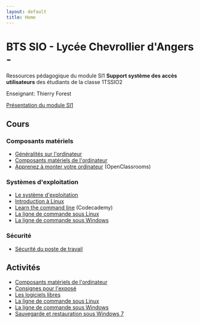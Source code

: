```yaml
---
layout: default
title: Home
---
```


# BTS SIO - Lycée Chevrollier d'Angers - 

Ressources pédagogique du module SI1 **Support système des accès utilisateurs** des étudiants de la classe 1TSSIO2

Enseignant: Thierry Forest

[Présentation du module SI1](presentation) 

## Cours

### Composants matériels

* [Généralités sur l'ordinateur](lessons/ordinateur)
* [Composants matériels de l'ordinateur](http://prof.bpesquet.fr/cours/composants-materiels-ordinateur/)
* [Apprenez à monter votre ordinateur](https://openclassrooms.com/courses/apprenez-a-monter-votre-ordinateur) (OpenClassrooms)

### Systèmes d'exploitation

* [Le système d'exploitation](lessons/systeme-exploitation)
* [Introduction à Linux](lessons/linux)
* [Learn the command line](https://www.codecademy.com/learn/learn-the-command-line) (Codecademy)
* [La ligne de commande sous Linux](lessons/ligne-commande-linux)
* [La ligne de commande sous Windows](lessons/ligne-commande-windows)

### Sécurité

* [Sécurité du poste de travail](lessons/securite-poste-de-travail)

## Activités

* [Composants matériels de l'ordinateur](activities/composants-materiels)
* [Consignes pour l'exposé](activities/consignes-expose)
* [Les logiciels libres](activities/logiciels-libres)
* [La ligne de commande sous Linux](activities/ligne-commande-linux)
* [La ligne de commande sous Windows](activities/ligne-commande-windows)
* [Sauvegarde et restauration sous Windows 7](activities/sauvegarde-restauration-w7)
